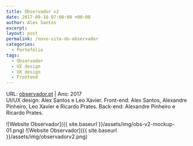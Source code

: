 ```yaml
---
title: Observador v2
date: 2017-09-16 07:00:00 +00:00
author: Alex Santos
excerpt:
layout: post
permalink: /novo-site-do-observador
categories:
  - Portefólio
tags:
  - Observador
  - UI design
  - UX design
  - Frontend
---
```

<p>URL: <a href="https://observador.pt" target="_blank">observador.pt</a> | Ano: 2017<br>
UI/UX design: Alex Santos e Leo Xavier. Front-end: Alex Santos, Alexandre Pinheiro, Leo Xavier e Ricardo Prates. Back-end: Alexandre Pinheiro e Ricardo Prates.</p>

![Website Observador]({{ site.baseurl }}/assets/img/obs-v2-mockup-01.png)
![Website Observador]({{ site.baseurl }}/assets/img/observadorv2.png)